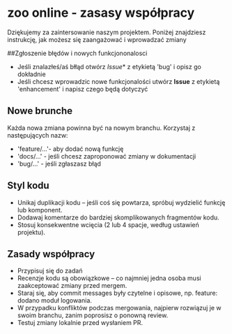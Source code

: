 # zoo online - zasasy współpracy
Dziękujemy za zaintersowanie naszym projektem. Poniżej znajdziesz instrukcję, jak możesz się zaangażować i wprowadzać zmiany

##Zgłoszenie błędów i nowych funkcjononalosci
- Jeśli znalazłeś/aś błłąd otwórz *Issue** z etykietą 'bug' i opisz go dokładnie
- Jeśli chcesz wprowadzic nowe funkcjonalości utwórz **Issue** z etykietą 'enhancement' i napisz czego będą dotyczyć

## Nowe brunche
Każda nowa zmiana powinna być na nowym branchu. Korzystaj z następujących nazw:
- 'feature/...'- aby dodać nową funkcję
- 'docs/...' - jeśli chcesz zaproponować zmiany w dokumentacji
- 'bug/...' - jeśli zgłaszasz błąd

## Styl kodu
- Unikaj duplikacji kodu – jeśli coś się powtarza, spróbuj wydzielić funkcję lub komponent.
- Dodawaj komentarze do bardziej skomplikowanych fragmentów kodu.
- Stosuj konsekwentne wcięcia (2 lub 4 spacje, według ustawień projektu).
## Zasady współpracy
- Przypisuj się do zadań
- Recenzje kodu są obowiązkowe – co najmniej jedna osoba musi zaakceptować zmiany przed mergem.
- Staraj się, aby commit messages były czytelne i opisowe, np. feature: dodano moduł logowania.
- W przypadku konfliktów podczas mergowania, najpierw rozwiązuj je w swoim branchu, zanim poprosisz o ponowną review.
- Testuj zmiany lokalnie przed wysłaniem PR.
